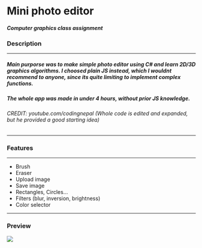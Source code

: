 Mini photo editor
=============
#### *Computer graphics class assignment*
### Description

-------

##### Main purporse was to make simple photo editor using C# and learn 2D/3D graphics algorithms. I choosed plain JS instead, which I wouldnt recommend to anyone, since its quite limiting to implement complex functions.
##### The whole app was made in under 4 hours, without prior JS knowledge.
###### *CREDIT: youtube.com/codingnepal (Whole code is edited and expanded, but he provided a good starting idea)*
-------
### Features
-------
+ Brush
+ Eraser
+ Upload image
+ Save image
+ Rectangles, Circles...
+ Filters (blur, inversion, brightness)
+ Color selector

-----

### Preview
![](https://github.com/kutscheraa/PGR_JS_PHOTOEDITOR/blob/main/image_2024-05-14_130840499.png)
